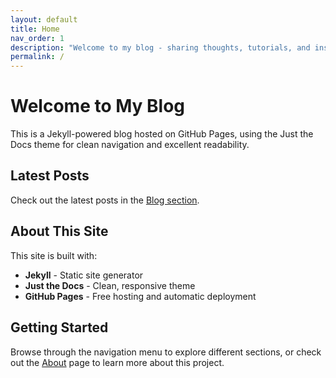 ```yaml
---
layout: default
title: Home
nav_order: 1
description: "Welcome to my blog - sharing thoughts, tutorials, and insights."
permalink: /
---
```


# Welcome to My Blog

This is a Jekyll-powered blog hosted on GitHub Pages, using the Just the Docs theme for clean navigation and excellent readability.

## Latest Posts

Check out the latest posts in the [Blog section](/blog/).

## About This Site

This site is built with:
- **Jekyll** - Static site generator
- **Just the Docs** - Clean, responsive theme
- **GitHub Pages** - Free hosting and automatic deployment

## Getting Started

Browse through the navigation menu to explore different sections, or check out the [About](/about/) page to learn more about this project.
